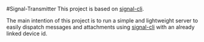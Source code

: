 #Signal-Transmitter
This project is based on [signal-cli](https://github.com/AsamK/signal-cli).

The main intention of this project is to run a simple and lightweight server to easily dispatch messages and attachments using [signal-cli](https://github.com/AsamK/signal-cli) with an already linked device id.

